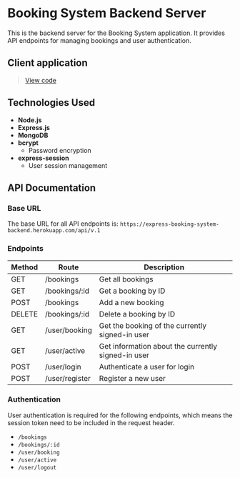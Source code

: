 # Booking System Backend Server

This is the backend server for the Booking System application. It provides API endpoints for managing bookings and user authentication.

## Client application

<!-- > [View laundry room booking application](https://stormstina.github.io/laundry-room-booking-system/) -->

> [View code](https://github.com/stormstina/laundry-room-booking-system)

## Technologies Used

- **Node.js**
- **Express.js**
- **MongoDB**
- **bcrypt** 
  - Password encryption
- **express-session** 
  - User session management

## API Documentation

### Base URL

The base URL for all API endpoints is: `https://express-booking-system-backend.herokuapp.com/api/v.1`

### Endpoints

| Method | Route                          | Description                                              |
| ------ | ------------------------------ | -------------------------------------------------------- |
| GET    | /bookings                      | Get all bookings                                         |
| GET    | /bookings/:id                  | Get a booking by ID                                      |
| POST   | /bookings                      | Add a new booking                                        |
| DELETE | /bookings/:id                  | Delete a booking by ID                                   |
| GET    | /user/booking                  | Get the booking of the currently signed-in user          |
| GET    | /user/active                   | Get information about the currently signed-in user       |
| POST   | /user/login                    | Authenticate a user for login                            |
| POST   | /user/register                 | Register a new user                                      |

### Authentication

User authentication is required for the following endpoints, which means the session token need to be included in the request header.

- `/bookings`
- `/bookings/:id`
- `/user/booking`
- `/user/active`
- `/user/logout`

